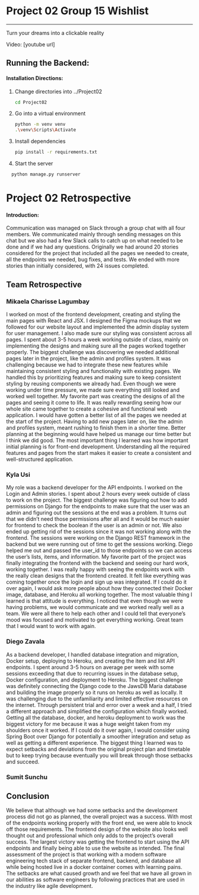 # Project 02 Group 15 Wishlist 
<hr>
Turn your dreams into a clickable reality

Video: [youtube url]

## Running the Backend:
#### Installation Directions:
1. Change directories into ../Project02
   ```bash
   cd Project02
   ```
2. Go into a virtual environment

   ```bash
   python -m venv venv 
   .\venv\Scripts\Activate
   ```
3. Install dependencies

   ```bash
   pip install -r requirements.txt
   ```
4. Start the server
 ```bash
   python manage.py runserver
 ```
# Project 02 Retrospective 
#### Introduction:
Communication was managed on Slack through a group chat with all four members. We communicated mainly through sending messages on this chat but we also had a few Slack calls to catch up on what needed to be done and if we had any questions.
Originally we had around 20 stories considered for the project that included all the pages we needed to create, all the endpoints we needed, bug fixes, and tests. We ended with more stories than initially considered, with 24 issues completed. 

## Team Retrospective
### Mikaela Charisse Lagumbay
I worked on most of the frontend development, creating and styling the main pages with React and JSX. I designed the Figma mockups that we followed for our website layout and implemented the admin display system for user management. I also made sure our styling was consistent across all pages. I spent about 3-5 hours a week working outside of class, mainly on implementing the designs and making sure all the pages worked together properly. The biggest challenge was discovering we needed additional pages later in the project, like the admin and profiles system. It was challenging because we had to integrate these new features while maintaining consistent styling and functionality with existing pages. We handled this by prioritizing features and making sure to keep consistent styling by reusing components we already had. Even though we were working under time pressure, we made sure everything still looked and worked well together. My favorite part was creating the designs of all the pages and seeing it come to life. It was really rewarding seeing how our whole site came together to create a cohesive and functional web application. I would have gotten a better list of all the pages we needed at the start of the project. Having to add new pages later on, like the admin and profiles system, meant rushing to finish them in a shorter time. Better planning at the beginning would have helped us manage our time better but I think we did good. The most important thing I learned was how important initial planning is for front-end development. Understanding all the required features and pages from the start makes it easier to create a consistent and well-structured application.

### Kyla Usi
My role was a backend developer for the API endpoints. I worked on the Login and Admin stories. I spent about 2 hours every week outside of class to work on the project. The biggest challenge was figuring out how to add permissions on Django for  the endpoints to make sure that the user was an admin and figuring out the sessions at the end was a problem. It turns out that we didn’t need those permissions after all and it would be much easier for frontend to check the boolean if the user is an admin or not. We also ended up getting rid of the sessions since it was not working along with the frontend. The sessions were working on the Django REST framework in the backend but we were running out of time to get the sessions working. Diego helped me out and passed the user_id to those endpoints so we can access the user’s lists, items, and information. My favorite part of the project was finally integrating the frontend with the backend and seeing our hard work, working together. I was really happy with seeing the endpoints work with the really clean designs that the frontend created. It felt like everything was coming together once the login and sign up was integrated. If I could do it over again, I would ask more people about how they connected their Docker image, database, and Heroku all working together. The most valuable thing I learned is that attitude is everything. I noticed that even though we were having problems, we would communicate and we worked really well as a team. We were all there to help each other and I could tell that everyone’s mood was focused and motivated to get everything working. Great team that I would want to work with again. 

### Diego Zavala
As a backend developer, I handled database integration and migration, Docker setup, deploying to Heroku, and creating the item and list API endpoints. I spent around 3-5 hours on average per week with some sessions exceeding that due to recurring issues in the database setup, Docker configuration, and deployment to Heroku. The biggest challenge was definitely connecting the Django code to the JawsDB Maria database and building the image properly so it runs on heroku as well as locally. It was challenging due to the unfamiliarity and limited effective resources on the internet. Through persistent trial and error over a week and a half, I tried a different approach and simplified the configuration which finally worked. Getting all the database, docker, and heroku deployment to work was the biggest victory for me because it was a huge weight taken from my shoulders once it worked. If I could do it over again, I would consider using Spring Boot over Django for potentially a smoother integration and setup as well as getting a different experience. The biggest thing I learned was to expect setbacks and deviations from the original project plan and timetable but to keep trying because eventually you will break through those setbacks and succeed.

### Sumit Sunchu

## Conclusion
We believe that although we had some setbacks and the development process did not go as planned, the overall project was a success. With most of the endpoints working properly with the front end, we were able to knock off those requirements. The frontend design of the website also looks well thought out and professional which only adds to the project’s overall success. The largest victory was getting the frontend to start using the API endpoints and finally being able to use the website as intended. The final assessment of the project is that working with a modern software engineering tech stack of separate frontend, backend, and database all while being hosted live in a docker container comes with learning pains. The setbacks are what caused growth and we feel that we have all grown in our abilities as software engineers by following practices that are used in the industry like agile development. 
